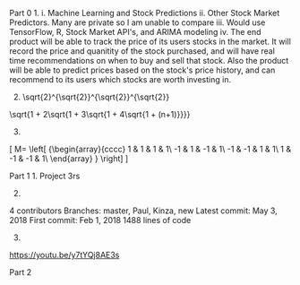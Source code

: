 Part 0
1.
i. Machine Learning and Stock Predictions
ii. Other Stock Market Predictors. Many are private so I am unable to compare
iii. Would use TensorFlow, R, Stock Market API's, and ARIMA modeling
iv. The end product will be able to track the price of its users stocks in the market. It will record the price and quanitity of the stock purchased, and will have real time recommendations on when to buy and sell that stock. Also the product will be able to predict prices based on the stock's price history, and can recommend to its users which stocks are worth investing in.

2. \sqrt{2}^{\sqrt{2}}^{\sqrt{2}}^{\sqrt{2}}


\sqrt{1 + 2\sqrt{1 + 3\sqrt{1 + 4\sqrt{1 + (n+1)}}}}

3. 
\[
  M=
  \left[ {\begin{array}{cccc}
   1 & 1 & 1 & 1\\
   -1 & 1 & -1 & 1\\
   -1 & -1 & 1 & 1\\
   1 & -1 & -1 & 1\\
  \end{array} } \right]
\]

Part 1
1. 
Project 3rs

2.
4 contributors
Branches: master, Paul, Kinza, new
Latest commit: May 3, 2018
First commit: Feb 1, 2018
1488 lines of code

3. 
https://youtu.be/y7tYQj8AE3s



Part 2
